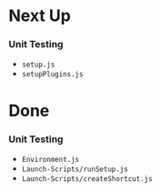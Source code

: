 # Next Up

### Unit Testing

* `setup.js`
* `setupPlugins.js`

# Done 

### Unit Testing

* `Environment.js`
* `Launch-Scripts/runSetup.js`
* `Launch-Scripts/createShortcut.js`